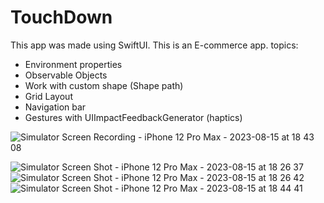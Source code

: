 # TouchDown

This app was made using SwiftUI.
This is an E-commerce app.
topics: 
- Environment properties
- Observable Objects
- Work with custom shape (Shape path)
- Grid Layout
- Navigation bar
- Gestures with UIImpactFeedbackGenerator (haptics)

![Simulator Screen Recording - iPhone 12 Pro Max - 2023-08-15 at 18 43 08](https://github.com/adriancysvillegast/TouchDown/assets/81894293/a37eaa53-c85b-49db-88b8-5051946dd723)

![Simulator Screen Shot - iPhone 12 Pro Max - 2023-08-15 at 18 26 37](https://github.com/adriancysvillegast/TouchDown/assets/81894293/073e292f-bb27-4ae9-a741-4c1234753756)
![Simulator Screen Shot - iPhone 12 Pro Max - 2023-08-15 at 18 26 42](https://github.com/adriancysvillegast/TouchDown/assets/81894293/75ddd2cc-299f-410d-a2fa-b1ee798ee65f)
![Simulator Screen Shot - iPhone 12 Pro Max - 2023-08-15 at 18 44 41](https://github.com/adriancysvillegast/TouchDown/assets/81894293/c1e614d9-b368-43d7-912a-a2ee9ac531c4)


